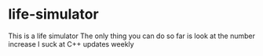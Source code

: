 # life-simulator
This is a life simulator
The only thing you can do so far is look at the number increase
I suck at C++
updates weekly
